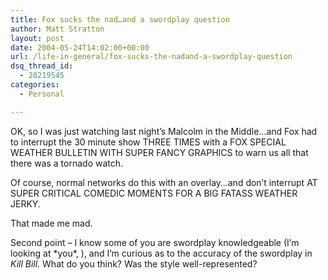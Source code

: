 ```yaml
---
title: Fox sucks the nad…and a swordplay question
author: Matt Stratton
layout: post
date: 2004-05-24T14:02:00+00:00
url: /life-in-general/fox-sucks-the-nadand-a-swordplay-question
dsq_thread_id:
  - 28219545
categories:
  - Personal

---
```

OK, so I was just watching last night&#8217;s Malcolm in the Middle&#8230;and Fox had to interrupt the 30 minute show THREE TIMES with a FOX SPECIAL WEATHER BULLETIN WITH SUPER FANCY GRAPHICS to warn us all that there was a tornado watch.

Of course, normal networks do this with an overlay&#8230;and don&#8217;t interrupt AT SUPER CRITICAL COMEDIC MOMENTS FOR A BIG FATASS WEATHER JERKY.

That made me mad.

Second point &#8211; I know some of you are swordplay knowledgeable (I&#8217;m looking at \*you\*, ), and I&#8217;m curious as to the accuracy of the swordplay in _Kill Bill_. What do you think? Was the style well-represented?
